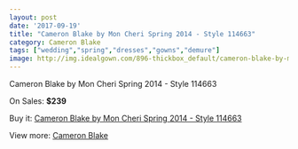 ```yaml
---
layout: post
date: '2017-09-19'
title: "Cameron Blake by Mon Cheri Spring 2014 - Style 114663"
category: Cameron Blake
tags: ["wedding","spring","dresses","gowns","demure"]
image: http://img.idealgown.com/896-thickbox_default/cameron-blake-by-mon-cheri-spring-2014-style-114663.jpg
---
```

Cameron Blake by Mon Cheri Spring 2014 - Style 114663

On Sales: **$239**
<a href="https://www.idealgown.com/en/cameron-blake/404-cameron-blake-by-mon-cheri-spring-2014-style-114663.html"><amp-img layout="responsive" width="600" height="600" src="//img.idealgown.com/896-thickbox_default/cameron-blake-by-mon-cheri-spring-2014-style-114663.jpg" alt="Cameron Blake by Mon Cheri Spring 2014 - Style 114663 0" /></a>
<a href="https://www.idealgown.com/en/cameron-blake/404-cameron-blake-by-mon-cheri-spring-2014-style-114663.html"><amp-img layout="responsive" width="600" height="600" src="//img.idealgown.com/897-thickbox_default/cameron-blake-by-mon-cheri-spring-2014-style-114663.jpg" alt="Cameron Blake by Mon Cheri Spring 2014 - Style 114663 1" /></a>

Buy it: [Cameron Blake by Mon Cheri Spring 2014 - Style 114663](https://www.idealgown.com/en/cameron-blake/404-cameron-blake-by-mon-cheri-spring-2014-style-114663.html "Cameron Blake by Mon Cheri Spring 2014 - Style 114663")

View more: [Cameron Blake](https://www.idealgown.com/en/7-cameron-blake "Cameron Blake")